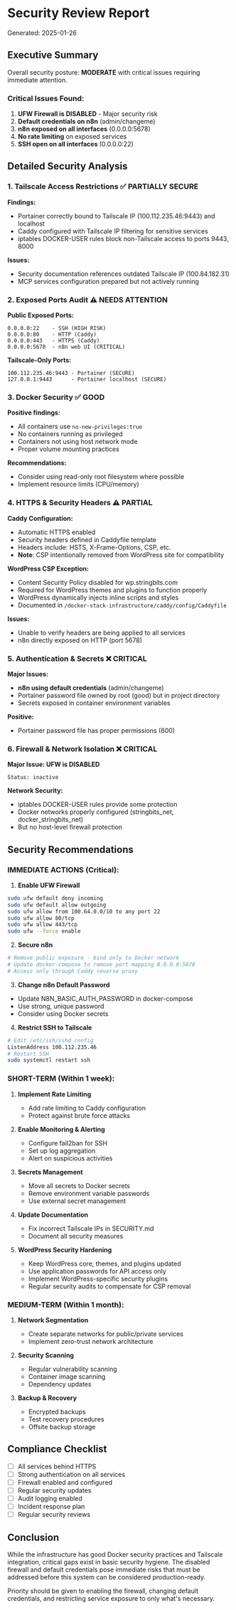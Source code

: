 # Security Review Report
Generated: 2025-01-26

## Executive Summary

Overall security posture: **MODERATE** with critical issues requiring immediate attention.

### Critical Issues Found:
1. **UFW Firewall is DISABLED** - Major security risk
2. **Default credentials on n8n** (admin/changeme)
3. **n8n exposed on all interfaces** (0.0.0.0:5678)
4. **No rate limiting** on exposed services
5. **SSH open on all interfaces** (0.0.0.0:22)

## Detailed Security Analysis

### 1. Tailscale Access Restrictions ✅ PARTIALLY SECURE

**Findings:**
- Portainer correctly bound to Tailscale IP (100.112.235.46:9443) and localhost
- Caddy configured with Tailscale IP filtering for sensitive services
- iptables DOCKER-USER rules block non-Tailscale access to ports 9443, 8000

**Issues:**
- Security documentation references outdated Tailscale IP (100.84.182.31)
- MCP services configuration prepared but not actively running

### 2. Exposed Ports Audit ⚠️ NEEDS ATTENTION

**Public Exposed Ports:**
```
0.0.0.0:22    - SSH (HIGH RISK)
0.0.0.0:80    - HTTP (Caddy)
0.0.0.0:443   - HTTPS (Caddy) 
0.0.0.0:5678  - n8n web UI (CRITICAL)
```

**Tailscale-Only Ports:**
```
100.112.235.46:9443 - Portainer (SECURE)
127.0.0.1:9443      - Portainer localhost (SECURE)
```

### 3. Docker Security ✅ GOOD

**Positive findings:**
- All containers use `no-new-privileges:true`
- No containers running as privileged
- Containers not using host network mode
- Proper volume mounting practices

**Recommendations:**
- Consider using read-only root filesystem where possible
- Implement resource limits (CPU/memory)

### 4. HTTPS & Security Headers ⚠️ PARTIAL

**Caddy Configuration:**
- Automatic HTTPS enabled
- Security headers defined in Caddyfile template
- Headers include: HSTS, X-Frame-Options, CSP, etc.
- **Note**: CSP intentionally removed from WordPress site for compatibility

**WordPress CSP Exception:**
- Content Security Policy disabled for wp.stringbits.com
- Required for WordPress themes and plugins to function properly
- WordPress dynamically injects inline scripts and styles
- Documented in `/docker-stack-infrastructure/caddy/config/Caddyfile`

**Issues:**
- Unable to verify headers are being applied to all services
- n8n directly exposed on HTTP (port 5678)

### 5. Authentication & Secrets ❌ CRITICAL

**Major Issues:**
- **n8n using default credentials** (admin/changeme)
- Portainer password file owned by root (good) but in project directory
- Secrets exposed in container environment variables

**Positive:**
- Portainer password file has proper permissions (600)

### 6. Firewall & Network Isolation ❌ CRITICAL

**Major Issue: UFW is DISABLED**
```
Status: inactive
```

**Network Security:**
- iptables DOCKER-USER rules provide some protection
- Docker networks properly configured (stringbits_net, docker_stringbits_net)
- But no host-level firewall protection

## Security Recommendations

### IMMEDIATE ACTIONS (Critical):

1. **Enable UFW Firewall**
```bash
sudo ufw default deny incoming
sudo ufw default allow outgoing
sudo ufw allow from 100.64.0.0/10 to any port 22
sudo ufw allow 80/tcp
sudo ufw allow 443/tcp
sudo ufw --force enable
```

2. **Secure n8n**
```bash
# Remove public exposure - bind only to Docker network
# Update docker-compose to remove port mapping 0.0.0.0:5678
# Access only through Caddy reverse proxy
```

3. **Change n8n Default Password**
- Update N8N_BASIC_AUTH_PASSWORD in docker-compose
- Use strong, unique password
- Consider using Docker secrets

4. **Restrict SSH to Tailscale**
```bash
# Edit /etc/ssh/sshd_config
ListenAddress 100.112.235.46
# Restart SSH
sudo systemctl restart ssh
```

### SHORT-TERM (Within 1 week):

1. **Implement Rate Limiting**
   - Add rate limiting to Caddy configuration
   - Protect against brute force attacks

2. **Enable Monitoring & Alerting**
   - Configure fail2ban for SSH
   - Set up log aggregation
   - Alert on suspicious activities

3. **Secrets Management**
   - Move all secrets to Docker secrets
   - Remove environment variable passwords
   - Use external secret management

4. **Update Documentation**
   - Fix incorrect Tailscale IPs in SECURITY.md
   - Document all security measures

5. **WordPress Security Hardening**
   - Keep WordPress core, themes, and plugins updated
   - Use application passwords for API access only
   - Implement WordPress-specific security plugins
   - Regular security audits to compensate for CSP removal

### MEDIUM-TERM (Within 1 month):

1. **Network Segmentation**
   - Create separate networks for public/private services
   - Implement zero-trust network architecture

2. **Security Scanning**
   - Regular vulnerability scanning
   - Container image scanning
   - Dependency updates

3. **Backup & Recovery**
   - Encrypted backups
   - Test recovery procedures
   - Offsite backup storage

## Compliance Checklist

- [ ] All services behind HTTPS
- [ ] Strong authentication on all services
- [ ] Firewall enabled and configured
- [ ] Regular security updates
- [ ] Audit logging enabled
- [ ] Incident response plan
- [ ] Regular security reviews

## Conclusion

While the infrastructure has good Docker security practices and Tailscale integration, critical gaps exist in basic security hygiene. The disabled firewall and default credentials pose immediate risks that must be addressed before this system can be considered production-ready.

Priority should be given to enabling the firewall, changing default credentials, and restricting service exposure to only what's necessary.